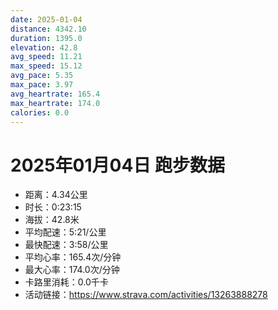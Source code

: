 ```yaml
---
date: 2025-01-04
distance: 4342.10
duration: 1395.0
elevation: 42.8
avg_speed: 11.21
max_speed: 15.12
avg_pace: 5.35
max_pace: 3.97
avg_heartrate: 165.4
max_heartrate: 174.0
calories: 0.0
---
```


# 2025年01月04日 跑步数据

- 距离：4.34公里
- 时长：0:23:15
- 海拔：42.8米
- 平均配速：5:21/公里
- 最快配速：3:58/公里
- 平均心率：165.4次/分钟
- 最大心率：174.0次/分钟
- 卡路里消耗：0.0千卡
- 活动链接：https://www.strava.com/activities/13263888278
